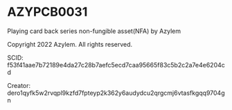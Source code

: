 # AZYPCB0031
Playing card back series non-fungible asset(NFA) by Azylem

Copyright 2022 Azylem. All rights reserved.

SCID: f53f41aae7b72189e4da27c28b7aefc5ecd7caa95665f83c5b2c2a7e4e6204cd

Creator: dero1qyfk5w2rvqpl9kzfd7fpteyp2k362y6audydcu2qrgcmj6vtasfkgqq9704gn

